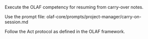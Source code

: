 Execute the OLAF competency for resuming from carry-over notes.

Use the prompt file: olaf-core/prompts/project-manager/carry-on-session.md

Follow the Act protocol as defined in the OLAF framework.